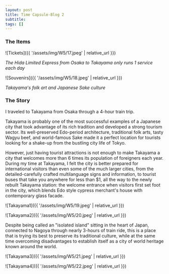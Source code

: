 ```yaml
---
layout: post
title: Time Capsule-Blog 2
subtitle: 
tags: []
---
```


### The Items

![Tickets]({{ '/assets/img/W5/17.jpeg' | relative_url }})

*The Hida Limited Express from Osaka to Takayama only runs 1 service each day*

![Souvenirs]({{ '/assets/img/W5/18.jpeg' | relative_url }})

*Takayama's folk art and Japanese Sake culture*

### The Story

I traveled to Takayama from Osaka through a 4-hour train trip.

Takayama is probably one of the most successful examples of a Japanese city that took advantage of its rich tradition and developed a strong tourism sector. Its well-preserved Edo-period architecture, traditional folk arts, tasty Wagyu beef, and world-famous Sake made it a perfect location for tourists looking for a shake-up from the bustling city life of Tokyo.

However, just having tourist attractions is not enough to make Takayama a city that welcomes more than 6 times its population of foreigners each year. During my time at Takayama, I felt the city is better prepared for international visitors than even some of the much larger cities, from the detailed-carefully crafted multilanguage signs and information, to tourist buses that take you anywhere for less than $1, all the way to the newly rebuilt Takayama station: the welcome entrance when visitors first set foot in the city, which blends Edo style cypress merchant's house with contemporary glass facade.

![Takayama1]({{ '/assets/img/W5/19.jpeg' | relative_url }})

![Takayama2]({{ '/assets/img/W5/20.jpeg' | relative_url }})

Despite being called an "isolated island" sitting in the heart of Japan, connected to Nagoya through nearly 3-hours of train ride, this is a place that is trying its best to preserve its traditional culture, while at the same time overcoming disadvantages to establish itself as a city of world heritage known around the world.

![Takayama3]({{ '/assets/img/W5/21.jpeg' | relative_url }})

![Takayama4]({{ '/assets/img/W5/22.jpeg' | relative_url }})
